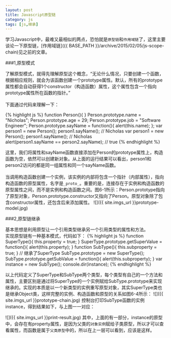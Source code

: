 ```yaml
---
layout: post
title: Javascript原型链
category: js
tags: [js,继承]
---
```


学习Javascript中，最难又最相似的两点，恐怕就是`原型链`和`作用域链`了，这里主要谈论一下原型链，[作用域链]({{ BASE_PATH }}/archive/2015/02/05/js-scope-chain)见之前的文章。

###1,原型模式

了解原型模式，就得先理解原型这个概念，“无论什么情况，只要创建一个函数，根据相应规则，就会为该函数创建一个prototype属性。默认，所有的prototype属性都会自动获得1个constructor（构造函数）属性，这个属性包含一个指向prototype属性所在函数的指针。”<br/><br/>下面通过代码来理解一下：

{% highlight js %}
function Person(){
}
Person.prototype.name = "Nicholas";
Person.prototype.age = 29;
Person.prototype.job = "Software Engineer";
Person.prototype.sayName = function(){
	alert(this.name);
};
var person1 = new Person();
person1.sayName();             // Nicholas
var person1 = new Person();
person1.sayName();             // Nicholas          
alert(person1.sayName == person2.sayName);      // true
{% endhighlight %}

这里，我们将属性和sayName函数直接添加在Person的prototype属性上，构造函数为空，依然可以创建新对象。从上面的运行结果可以看出，person1和person2访问的都是同一组属性和同一个sayName函数。<br/><br/>
当调用构造函数创建一个实例，该实例的内部将包含一个指针（内部属性），指向构造函数的原型属性，名字是`_proto_`。重要的是，连接存在于实例和构造函数的原型属性之间，而不是实例和构造函数之间。图6-1所示：Person.prototype指向了原型对象，Person.prototype.constructor又指向了Person。原型对象除了包含constructor属性，还包含后来添加属性。
![]({{ site.imgs_url }}prototype-model.jpg)

###2,原型链继承

基本思想是利用原型让一个引用类型继承另一个引用类型的属性和方法。<br/>
实现原型链有一种基本模式，代码如下：
{% highlight js %}
function SuperType(){
	this.property = true;
}
SuperType.prototype.getSuperValue = function(){
	alert(this.property);
}
function SubType(){
	this.subproperty = true;
}
// 继承了SuperType
SubType.prototype = new SuperType();
SubType.prototype.getSubValue = function(){
	alert(this.subproperty);
}
var instance = new SubType();
console.dir(instance);
{% endhighlight %}

以上代码定义了SuperType和SubType两个类型，每个类型有自己的一个方法和属性，主要区别是通过将SuperType的一个实例赋给SubType.prototype来实现继承的。实现的本质是以一个新类型的实例重写原型对象，其实SuperType类也是继承Object类，这样完整的实例、构造函数和原型的关系如图6-4所示：
![]({{ site.imgs_url }}prototype-chain.jpg)
控制台打印SubType函数的实例instance，得到结果如下，与上图一一对应：

![]({{ site.imgs_url }}print-result.jpg)
其中，上面的有一部分，instance的原型中，会存在有property属性，是因为父类的`对象实例`赋给子类原型，所以才可以查看属性，而函数是属于`父类原型`中的，所以在上一层可以看到，应该是这样。

